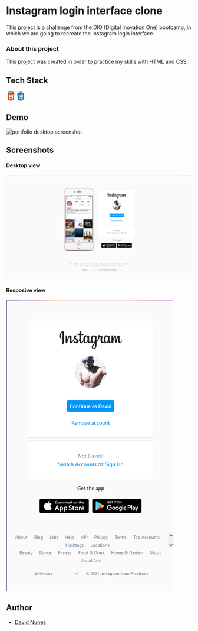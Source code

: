 # Instagram login interface clone

This project is a challenge from the DIO (Digital Inovation One) bootcamp, in which we are going to recreate the Instagram login interface.

### About this project

This project was created in order to practice my skills with HTML and CSS.


## Tech Stack

<img alt="HTML5" width="26px" src="https://raw.githubusercontent.com/github/explore/80688e429a7d4ef2fca1e82350fe8e3517d3494d/topics/html/html.png" /><img alt="CSS3" width="26px" src="https://raw.githubusercontent.com/github/explore/80688e429a7d4ef2fca1e82350fe8e3517d3494d/topics/css/css.png" />

  
## Demo

![portfolio desktop screenshot](img/instagram_clone.gif)
  
## Screenshots

#### Desktop view

![portfolio desktop screenshot](img/desktop.png)

#### Resposive view

![portfolio resposive screenshot](img/responsive.png)
  
## Author

- [David Nunes](https://www.github.com/Dnuns)
